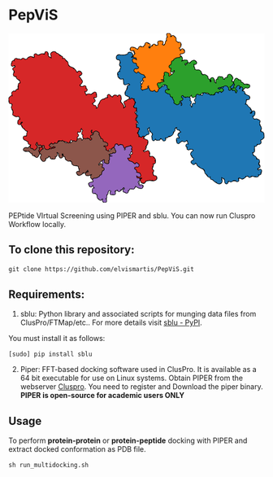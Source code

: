 # PepViS
 ![image](image.svg)

PEPtide VIrtual Screening using PIPER and sblu. You can now run Cluspro Workflow locally. 



## To clone this repository:
```
git clone https://github.com/elvismartis/PepViS.git
```

## Requirements:
1. sblu: Python library and associated scripts for munging data files from ClusPro/FTMap/etc.. For more details visit [sblu - PyPI](https://pypi.org/project/sblu/).

You must install it as follows:

```
[sudo] pip install sblu
```
 2. Piper: FFT-based docking software used in ClusPro. It is available as a 64 bit executable for use on Linux systems. Obtain PIPER from the webserver [Cluspro](https://cluspro.bu.edu/downloads.php). You need to register and Download the piper binary.
**PIPER is open-source for academic users ONLY**

## Usage
To perform **protein-protein** or **protein-peptide** docking with PIPER and extract docked conformation as PDB file. 
```
sh run_multidocking.sh
```

